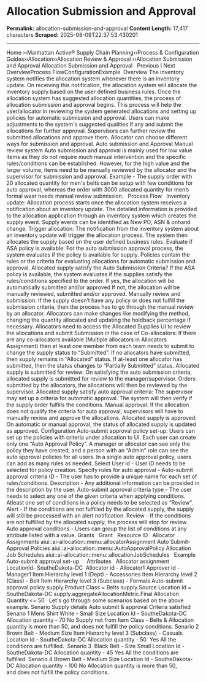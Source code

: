 # Allocation Submission and Approval

**Permalink:** allocation-submission-and-approval
**Content Length:** 17,417 characters
**Scraped:** 2025-08-09T22:37:53.430201

---

Home &rsaquo;&rsaquo;Manhattan Active® Supply Chain Planning&rsaquo;&rsaquo;Process &amp; Configuration Guides&rsaquo;&rsaquo;Allocation&rsaquo;&rsaquo;Allocation Review &amp; Approval ››Allocation Submission and Approval Allocation Submission and Approval &nbsp; Previous&nbsp;I&nbsp;Next OverviewProcess FlowConfigurationExample&nbsp; Overview The inventory system notifies the allocation system whenever there is an inventory update. On receiving this notification, the allocation system will allocate the inventory supply based on the user defined business rules. Once the allocation system has suggested allocation quantities, the process of allocation submission and approval begins. This process will help the user/allocator in reviewing the system generated allocations and setting up policies for automatic submission and approval. Users can make adjustments to the system&#39;s suggested qualities if any and submit the allocations for further approval. Supervisors can further review the submitted allocations and approve them. Allocator can choose different ways for submission and approval. Auto submission and Approval Manual review system Auto submission and approval is mainly used for low value items as they do not require much manual intervention and the specific rules/conditions can be established. However, for the high value and the larger volume, items need to be manually reviewed by the allocator and the supervisor for submission and approval. Example - The supply order with 20 allocated quantity for men&#39;s belts can be setup with few conditions for auto approval, whereas the order with 3000 allocated quantity for men&rsquo;s formal wear needs manual review submission. &nbsp; Process Flow &nbsp; Inventory update: Allocation process starts once the allocation system receives a notification about an inventory update. The detailed information is provided to the allocation application through an inventory system which creates the supply event. Supply events can be identified as New PO, ASN & onhand change. Trigger allocation: The notification from the inventory system about an inventory update will trigger the allocation process. The system then allocates the supply based on the user defined business rules. Evaluate if ASA policy is available: For the auto submission approval process, the system evaluates if the policy is available for supply. Policies contain the rules or the criteria for evaluating allocations for automatic submission and approval. Allocated supply satisfy the Auto Submission Criteria? If the ASA policy is available, the system evaluates if the supplies satisfy the rules/conditions specified to the order. If yes, the allocation will be automatically submitted and/or approved If not, the allocation will be manually reviewed, submitted and/or approved. Manually review and submission: If the supply doesn&rsquo;t have any policy or does not fulfill the submission criteria, then the process has to go through the manual review by an allocator. Allocators can make changes like modifying the method, changing the quantity allocated and updating the holdback percentage if necessary. Allocators need to access the Allocated Supplies UI to review the allocations and submit Submission in the case of Co-allocators: If there are any co-allocators available (Multiple allocators in Allocators Assignment) then at least one member from each team needs to submit to change the supply status to &ldquo;Submitted&rdquo;. If no allocators have&nbsp;submitted, then supply remains in &ldquo;Allocated&rdquo; status. If at-least one allocator has submitted, then the status changes to &ldquo;Partially Submitted&rdquo; status. Allocated supply is submitted for review: On satisfying the auto submission criteria, allocated supply is submitted for review to the manager/supervisor. Orders submitted by the allocators, the allocations will then be reviewed by the supervisor. Allocated supply satisfy auto approval criteria: The supervisor may set up a criteria for automatic approval. The system will then verify if the supply order fulfills the conditions. Manual approval: If the allocation does not qualify the criteria for auto approval, supervisors will have to manually review and approve the allocations. Allocated supply is approved: On automatic or manual approval, the status of allocated supply is updated as approved. Configuration Auto-submit approval policy set-up: Users can set up the policies with criteria under allocation to UI. Each user can create only one &ldquo;Auto Approval Policy&rdquo;. A manager or allocator can see only the policy they have created, and a person with an &ldquo;Admin&rdquo; role can see the auto approval policies for all users. In a single auto approval policy, users can add as many rules as needed. Select User id - User ID needs to be selected for&nbsp;policy creation. Specify rules for auto approval - Auto-submit approval criteria ID - The user has to provide a unique name for each set of rules/conditions. Description - Any additional information can be provided in the description by the user. Auto-submit approval criteria type - The user needs to select any one of the given criteria when applying conditions. Atleast one set of conditions in a policy needs to be selected as &ldquo;Review&rdquo;. Alert - If the conditions are not fulfilled by the allocated supply, the supply will still be processed with an alert notification. Review - If the conditions are not fulfilled by the allocated supply, the process will stop for review. Auto approval conditions - Users can group the list of conditions at any attribute listed with a value. Grants &nbsp; Grant &nbsp; Resource ID &nbsp; Allocator Assignments aiui::ai-allocation::menu::allocatorAssignment Auto Submit-Approval Policies aiui::ai-allocation::menu::AutoApprovalPolicy Allocation Job Schedules aiui::ai-allocation::menu::allocationJobSchedules &nbsp; Example&nbsp; Auto-submit approval set-up &nbsp; &nbsp; Attributes &nbsp; Allocator assignment LocationId- SoutheDakota-DC&nbsp; Allocator id - Allocator1 Approver id - Manager1 Item Hierarchy level 1 (Dept) - Accessories Item Hierarchy level 2 (Class) - Belt Item Hierarchy level 3 (Subclass) - Formals Auto-submit approval policy supply.Product Class = Belts supply.Source Location Id = SoutheDakota-DC supply.aggregateAllocationMetric.Final Allocation Quantity &lt;= 50 &nbsp; Let&#39;s go through some scenarios based on the above example. Senario Supply details Auto submit & approval Criteria satisfied Senario 1 Mens Shirt White - Small Size Location Id - SoutheDakota-DC Allocation quantity - 70 No Supply not from Item Class - Belts & Allocation quantity is more than 50, and does&nbsp;not fulfill the policy conditions. Senario 2 Brown Belt - Medium Size Item Hierarchy level 3 (Subclass) - Casuals Location Id - SoutheDakota-DC Allocation quantity - 50&nbsp; Yes All the conditions are fulfilled.&nbsp; Senario 3&nbsp; Black Belt - Size Small Location Id - SoutheDakota-DC Allocation quantity - 45 Yes All the conditions are fulfilled. Senario 4 Brown Belt - Medium Size Location Id - SoutheDakota-DC Allocation quantity - 100 No Allocation quantity is more than 50, and&nbsp;does not fulfill the policy conditions.&nbsp;